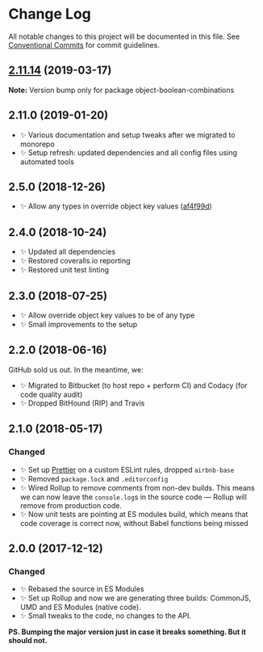 # Change Log

All notable changes to this project will be documented in this file.
See [Conventional Commits](https://conventionalcommits.org) for commit guidelines.

## [2.11.14](https://gitlab.com/codsen/codsen/compare/object-boolean-combinations@2.11.13...object-boolean-combinations@2.11.14) (2019-03-17)

**Note:** Version bump only for package object-boolean-combinations





## 2.11.0 (2019-01-20)

- ✨ Various documentation and setup tweaks after we migrated to monorepo
- ✨ Setup refresh: updated dependencies and all config files using automated tools

## 2.5.0 (2018-12-26)

- ✨ Allow any types in override object key values ([af4f99d](https://gitlab.com/codsen/codsen/tree/master/packages/object-boolean-combinations/commits/af4f99d))

## 2.4.0 (2018-10-24)

- ✨ Updated all dependencies
- ✨ Restored coveralls.io reporting
- ✨ Restored unit test linting

## 2.3.0 (2018-07-25)

- ✨ Allow override object key values to be of any type
- ✨ Small improvements to the setup

## 2.2.0 (2018-06-16)

GitHub sold us out. In the meantime, we:

- ✨ Migrated to Bitbucket (to host repo + perform CI) and Codacy (for code quality audit)
- ✨ Dropped BitHound (RIP) and Travis

## 2.1.0 (2018-05-17)

### Changed

- ✨ Set up [Prettier](https://prettier.io) on a custom ESLint rules, dropped `airbnb-base`
- ✨ Removed `package.lock` and `.editorconfig`
- ✨ Wired Rollup to remove comments from non-dev builds. This means we can now leave the `console.log`s in the source code — Rollup will remove from production code.
- ✨ Now unit tests are pointing at ES modules build, which means that code coverage is correct now, without Babel functions being missed

## 2.0.0 (2017-12-12)

### Changed

- ✨ Rebased the source in ES Modules
- ✨ Set up Rollup and now we are generating three builds: CommonJS, UMD and ES Modules (native code).
- ✨ Small tweaks to the code, no changes to the API.

**PS. Bumping the major version just in case it breaks something. But it should not.**
